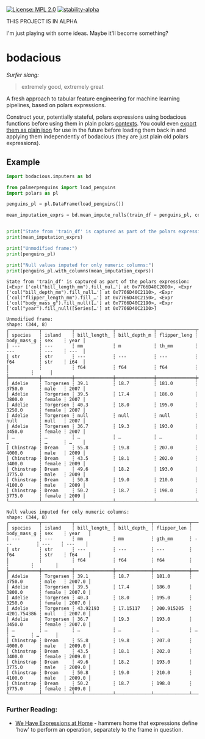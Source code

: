 [![License: MPL 2.0](https://img.shields.io/badge/License-MPL_2.0-brightgreen.svg)](https://opensource.org/licenses/MPL-2.0)
[![stability-alpha](https://img.shields.io/badge/stability-alpha-f4d03f.svg)](https://github.com/mkenney/software-guides/blob/master/STABILITY-BADGES.md#alpha)

THIS PROJECT IS IN ALPHA

I'm just playing with some ideas. Maybe it'll become something?

# bodacious

_Surfer slang:_

> extremely good, extremely great

A fresh approach to tabular feature engineering for machine learning pipelines, based on polars expressions.

Construct your, potentially stateful, polars expressions using bodacious functions before
using them in plain polars [contexts](https://docs.pola.rs/user-guide/concepts/expressions-and-contexts/#contexts). You
could even [export them as plain json](https://docs.pola.rs/api/python/stable/reference/expressions/api/polars.Expr.meta.serialize.html#polars.Expr.meta.serialize) 
for use in the future before loading them back in and applying them independently of bodacious (they are just plain old polars expressions).

## Example

```python
import bodacious.imputers as bd

from palmerpenguins import load_penguins
import polars as pl

penguins_pl = pl.DataFrame(load_penguins())

mean_imputation_exprs = bd.mean_impute_nulls(train_df = penguins_pl, columns=None)


print("State from 'train_df' is captured as part of the polars expression:")
print(mean_imputation_exprs)

print("Unmodified frame:")
print(penguins_pl)

print("Null values imputed for only numeric columns:")
print(penguins_pl.with_columns(mean_imputation_exprs))
```

```terminal
State from 'train_df' is captured as part of the polars expression:
[<Expr ['col("bill_length_mm").fill_nul…'] at 0x7766D40C20D0>, <Expr ['col("bill_depth_mm").fill_null…'] at 0x7766D40C2110>, <Expr ['col("flipper_length_mm").fill_…'] at 0x7766D40C2150>, <Expr ['col("body_mass_g").fill_null([…'] at 0x7766D40C2190>, <Expr ['col("year").fill_null([Series[…'] at 0x7766D40C21D0>]

Unmodified frame:
shape: (344, 8)
┌───────────┬───────────┬──────────────┬──────────────┬──────────────┬─────────────┬────────┬──────┐
│ species   ┆ island    ┆ bill_length_ ┆ bill_depth_m ┆ flipper_leng ┆ body_mass_g ┆ sex    ┆ year │
│ ---       ┆ ---       ┆ mm           ┆ m            ┆ th_mm        ┆ ---         ┆ ---    ┆ ---  │
│ str       ┆ str       ┆ ---          ┆ ---          ┆ ---          ┆ f64         ┆ str    ┆ i64  │
│           ┆           ┆ f64          ┆ f64          ┆ f64          ┆             ┆        ┆      │
╞═══════════╪═══════════╪══════════════╪══════════════╪══════════════╪═════════════╪════════╪══════╡
│ Adelie    ┆ Torgersen ┆ 39.1         ┆ 18.7         ┆ 181.0        ┆ 3750.0      ┆ male   ┆ 2007 │
│ Adelie    ┆ Torgersen ┆ 39.5         ┆ 17.4         ┆ 186.0        ┆ 3800.0      ┆ female ┆ 2007 │
│ Adelie    ┆ Torgersen ┆ 40.3         ┆ 18.0         ┆ 195.0        ┆ 3250.0      ┆ female ┆ 2007 │
│ Adelie    ┆ Torgersen ┆ null         ┆ null         ┆ null         ┆ null        ┆ null   ┆ 2007 │
│ Adelie    ┆ Torgersen ┆ 36.7         ┆ 19.3         ┆ 193.0        ┆ 3450.0      ┆ female ┆ 2007 │
│ …         ┆ …         ┆ …            ┆ …            ┆ …            ┆ …           ┆ …      ┆ …    │
│ Chinstrap ┆ Dream     ┆ 55.8         ┆ 19.8         ┆ 207.0        ┆ 4000.0      ┆ male   ┆ 2009 │
│ Chinstrap ┆ Dream     ┆ 43.5         ┆ 18.1         ┆ 202.0        ┆ 3400.0      ┆ female ┆ 2009 │
│ Chinstrap ┆ Dream     ┆ 49.6         ┆ 18.2         ┆ 193.0        ┆ 3775.0      ┆ male   ┆ 2009 │
│ Chinstrap ┆ Dream     ┆ 50.8         ┆ 19.0         ┆ 210.0        ┆ 4100.0      ┆ male   ┆ 2009 │
│ Chinstrap ┆ Dream     ┆ 50.2         ┆ 18.7         ┆ 198.0        ┆ 3775.0      ┆ female ┆ 2009 │
└───────────┴───────────┴──────────────┴──────────────┴──────────────┴─────────────┴────────┴──────┘

Null values imputed for only numeric columns:
shape: (344, 8)
┌───────────┬───────────┬──────────────┬─────────────┬─────────────┬─────────────┬────────┬────────┐
│ species   ┆ island    ┆ bill_length_ ┆ bill_depth_ ┆ flipper_len ┆ body_mass_g ┆ sex    ┆ year   │
│ ---       ┆ ---       ┆ mm           ┆ mm          ┆ gth_mm      ┆ ---         ┆ ---    ┆ ---    │
│ str       ┆ str       ┆ ---          ┆ ---         ┆ ---         ┆ f64         ┆ str    ┆ f64    │
│           ┆           ┆ f64          ┆ f64         ┆ f64         ┆             ┆        ┆        │
╞═══════════╪═══════════╪══════════════╪═════════════╪═════════════╪═════════════╪════════╪════════╡
│ Adelie    ┆ Torgersen ┆ 39.1         ┆ 18.7        ┆ 181.0       ┆ 3750.0      ┆ male   ┆ 2007.0 │
│ Adelie    ┆ Torgersen ┆ 39.5         ┆ 17.4        ┆ 186.0       ┆ 3800.0      ┆ female ┆ 2007.0 │
│ Adelie    ┆ Torgersen ┆ 40.3         ┆ 18.0        ┆ 195.0       ┆ 3250.0      ┆ female ┆ 2007.0 │
│ Adelie    ┆ Torgersen ┆ 43.92193     ┆ 17.15117    ┆ 200.915205  ┆ 4201.754386 ┆ null   ┆ 2007.0 │
│ Adelie    ┆ Torgersen ┆ 36.7         ┆ 19.3        ┆ 193.0       ┆ 3450.0      ┆ female ┆ 2007.0 │
│ …         ┆ …         ┆ …            ┆ …           ┆ …           ┆ …           ┆ …      ┆ …      │
│ Chinstrap ┆ Dream     ┆ 55.8         ┆ 19.8        ┆ 207.0       ┆ 4000.0      ┆ male   ┆ 2009.0 │
│ Chinstrap ┆ Dream     ┆ 43.5         ┆ 18.1        ┆ 202.0       ┆ 3400.0      ┆ female ┆ 2009.0 │
│ Chinstrap ┆ Dream     ┆ 49.6         ┆ 18.2        ┆ 193.0       ┆ 3775.0      ┆ male   ┆ 2009.0 │
│ Chinstrap ┆ Dream     ┆ 50.8         ┆ 19.0        ┆ 210.0       ┆ 4100.0      ┆ male   ┆ 2009.0 │
│ Chinstrap ┆ Dream     ┆ 50.2         ┆ 18.7        ┆ 198.0       ┆ 3775.0      ┆ female ┆ 2009.0 │
└───────────┴───────────┴──────────────┴─────────────┴─────────────┴─────────────┴────────┴────────┘
```

### Further Reading:

- [We Have Expressions at Home](https://www.dontusethiscode.com/blog/2025-06-18_expressions_at_home.html) - hammers home that expressions define 'how' to perform an operation, separately to the frame in question.

